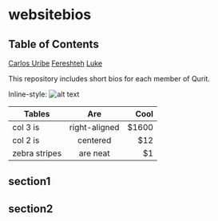 # websitebios

## Table of Contents

[Carlos Uribe](CU.md)
[Fereshteh](FYR.md)
[Luke](LP.md)


This repository includes short bios for each member of Qurit.

Inline-style: 
![alt text](https://www.bccrc.ca/dept/io-programs/qurit/sites/qurit/files/FINAL_QURIT_PNG_60.png "Logo Title Text 1")


| Tables        | Are           | Cool  |
| ------------- |:-------------:| -----:|
| col 3 is      | right-aligned | $1600 |
| col 2 is      | centered      |   $12 |
| zebra stripes | are neat      |    $1 |


## section1


## section2
